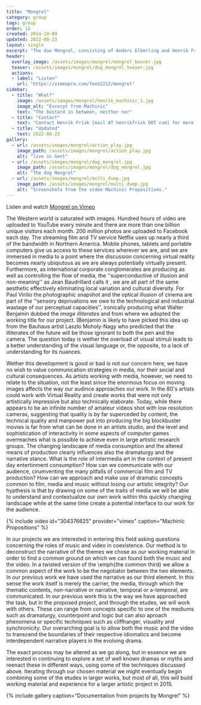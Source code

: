 ```yaml
---
title: "Mongrel"
category: group
tags: group
order: 15
created: 2014-10-09 
updated: 2022-08-23
layout: single
excerpt: "The duo Mongrel, consisting of Anders Elberling and Henrik Frisk, has worked together for severeal years on numerous audio/visual projects. The overarching ambition with their work is to critically examine the nature of the relation between audio and video. Their works have been performed in Denmark, Sweden, Belgium, Germany, Portugal and Vietnam among other countries."
header:
  overlay_image: /assets/images/mongrel/mongrel_banner.jpg
  teaser: /assets/images/mongrel/dog_mongrel_teaser.jpg
  actions:
  - label: "Listen"
    url: "https://vimeopro.com/feed2212/mongrel"
sidebar:
  - title: "What?"
    image: /assets/images/mongrel/henrik_machinic_1.jpg
    image_alt: "Excerpt from Machinic"
    text: "The bastard in between, neither nor"
  - title: "Contact"
    text: "Contact Henrik Frisk [mail AT henrikfrisk DOT com] for more information"
  - title: "Updated"
    text: 2022-08-23
gallery:
  - url: /assets/images/mongrel/action_play.jpg
    image_path: /assets/images/mongrel/action_play.jpg
    alt: "live in Gent"
  - url: /assets/images/mongrel/dog_mongrel.jpg
    image_path: /assets/images/mongrel/dog_mongrel.jpg
    alt: "The dog Mongrel"
  - url: /assets/images/mongrel/multi_dump.jpg
    image_path: /assets/images/mongrel/multi_dump.jpg
    alt: "Screenshots from the video Machinic Propositions."
---
```

Listen and watch <a href="https://vimeopro.com/feed2212/mongrel">Mongrel on Vimeo</a>

The Western world is saturated with images. Hundred hours of video are uploaded to YouTube every minute and there are more than one billion unique visitors each month. 200 million photos are uploaded to Facebook each day. The streaming film and TV service Netflix uses up nearly a third of the bandwidth in Northern America. Mobile phones, tablets and portable computers give us access to these services wherever we are, and we are immersed in media to a point where the discussion concerning virtual reality becomes nearly ubiqiutous as we are always potentially virtually present. Furthermore, as international corporate conglomerates are producing as well as controlling the flow of media, the ''superconductive of illusion and non-meaning'' as Jean Baudrillard calls it , we are all part of the same aesthetic effectively eliminating local variation and cultural diversity. For Paul Virilio the photographic snapshot and the optical illusion of cinema are part of the ''sensory deprivations we owe to the technological and industrial wastage of our perceptual capacities'', ironically producing what Walter Benjamin dubbed the <i>image illiterates</i> and from where we adopted the working title for our project. (Benjamin is likely to have picked this idea up from the Bauhaus artist Laszlo Moholy-Nagy who predicted that the illiterates of the future will be those ignorant to both the pen and the camera. The question today is wether the overload of visual stimuli leads to a better understanding of the visual language or, the opposite, to a lack of understanding for its nuances. 


Wether this development is good or bad is not our concern here, we have no wish to value communication strategies in media, nor their social and cultural consequences. As artists working with media, however, we need to relate to the situation, not the least since the enormous focus on moving images affects the way our audince approaches our work. In the 80's artists could work with Virtual Reality and create works that were not only artistically impressive but also technically elaborate. Today, while there appears to be an infinite number of amateur videos shot with low resolution cameras, suggesting that quality is by far superceded by content, the technical quality and manpower put into producing the big blockbuster movies is far from what can be done in an artists studio, and the level and sophistication of interactivity in some aspects of computer games overreaches what is possible to achieve even in large artistic research groups. The changing landscape of media consumption and the altered means of production clearly influences also the dramaturgy and the narrative stance. What is the role of intermedia art in the context of present day entertinment consumption? How can we communicate with our audience, cirumventing the many pitfalls of commercial film and TV production? How can we approach and make use of dramatic concepts common to film, media and music without losing our artistic integrity? Our hypthesis is that by drawing on some of the traits of media we will be able to understand and contextualize our own work within this quickly changing landscape while at the same time create a potential interface to our work for the audience.

{% include video id="304376625" provider="vimeo" caption="Machinic Propositions" %}

In our projects we are interested in entering this field asking questions concerning the roles of music and video in coexistence. Our method is to deconstruct the narrative of the themes we chose as our working material in order to find a common ground on which we can found both the music and the video. In a twisted version of the \emph{the common third}  we allow a common aspect of the work to be the negotiator between the two elements. In our previous work we have used the narrative as our third element. In this sense the work itself is merely the carrier, the media, through which the thematic contents, non-narrative or narrative, temporal or a-temporal, are communicated. In our previous work this is the way we have approached the task, but in the proposed project, and through the etudes, we will work with others. These can range from concepts specific to one of the mediums such as dramaturgy, counterpoint and logic but can also aproach phenomena or specific techniques such as cliffhanger, visuality and synchronicity. Our overarching goal is to allow both the music and the video to transcend the boundaries of their respective idiomatics and become interdependent narrative players in the evolving drama.


The exact process may be altered as we go along, but in essence we are interested in continuing to explore a set of well known dramas or myths and reenact these in different ways, using some of the techniques discussed above. Iterating through our chosen material we might eventually begin combining some of the etudes in larger works, but most of all, this will build working material and experience for a larger artistic project in 2015.

{% include gallery caption="Documentation from projects by Mongrel" %}
